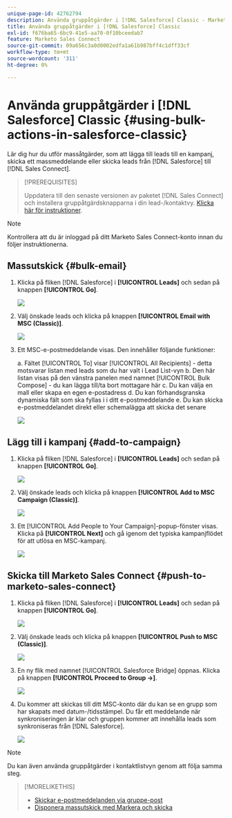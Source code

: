 ```yaml
---
unique-page-id: 42762794
description: Använda gruppåtgärder i [!DNL Salesforce] Classic - Marketo Docs - produktdokumentation
title: Använda gruppåtgärder i [!DNL Salesforce] Classic
exl-id: f676ba65-6bc9-41e5-aa70-0f10bceedab7
feature: Marketo Sales Connect
source-git-commit: 09a656c3a0d0002edfa1a61b987bff4c1dff33cf
workflow-type: tm+mt
source-wordcount: '311'
ht-degree: 0%

---
```


# Använda gruppåtgärder i [!DNL Salesforce] Classic {#using-bulk-actions-in-salesforce-classic}

Lär dig hur du utför massåtgärder, som att lägga till leads till en kampanj, skicka ett massmeddelande eller skicka leads från [!DNL Salesforce] till [!DNL Sales Connect].

>[!PREREQUISITES]
>
>Uppdatera till den senaste versionen av paketet [!DNL Sales Connect] och installera gruppåtgärdsknapparna i din lead-/kontaktvy. [Klicka här för instruktioner](https://s3.amazonaws.com/tout-user-store/salesforce/assets/Marketo+Sales+Engage+For+Salesforce_+Installation+and+Success+Guide.pdf).

>[!NOTE]
>
>Kontrollera att du är inloggad på ditt Marketo Sales Connect-konto innan du följer instruktionerna.

## Massutskick {#bulk-email}

1. Klicka på fliken [!DNL Salesforce] i **[!UICONTROL Leads]** och sedan på knappen **[!UICONTROL Go]**.

   ![](assets/one-5.png)

1. Välj önskade leads och klicka på knappen **[!UICONTROL Email with MSC (Classic)]**.

   ![](assets/two-5.png)

1. Ett MSC-e-postmeddelande visas. Den innehåller följande funktioner:

   a. Fältet [!UICONTROL To] visar [!UICONTROL All Recipients] - detta motsvarar listan med leads som du har valt i Lead List-vyn
b. Den här listan visas på den vänstra panelen med namnet [!UICONTROL Bulk Compose] - du kan lägga till/ta bort mottagare här
c. Du kan välja en mall eller skapa en egen e-postadress
d. Du kan förhandsgranska dynamiska fält som ska fyllas i i ditt e-postmeddelande
e. Du kan skicka e-postmeddelandet direkt eller schemalägga att skicka det senare

   ![](assets/three-4.png)

## Lägg till i kampanj {#add-to-campaign}

1. Klicka på fliken [!DNL Salesforce] i **[!UICONTROL Leads]** och sedan på knappen **[!UICONTROL Go]**.

   ![](assets/four-3.png)

1. Välj önskade leads och klicka på knappen **[!UICONTROL Add to MSC Campaign (Classic)]**.

   ![](assets/five-3.png)

1. Ett [!UICONTROL Add People to Your Campaign]-popup-fönster visas. Klicka på **[!UICONTROL Next]** och gå igenom det typiska kampanjflödet för att utlösa en MSC-kampanj.

   ![](assets/six.png)

## Skicka till Marketo Sales Connect {#push-to-marketo-sales-connect}

1. Klicka på fliken [!DNL Salesforce] i **[!UICONTROL Leads]** och sedan på knappen **[!UICONTROL Go]**.

   ![](assets/seven-1.png)

1. Välj önskade leads och klicka på knappen **[!UICONTROL Push to MSC (Classic)]**.

   ![](assets/eight-1.png)

1. En ny flik med namnet [!UICONTROL Salesforce Bridge] öppnas. Klicka på knappen **[!UICONTROL Proceed to Group →]**.

   ![](assets/nine-1.png)

1. Du kommer att skickas till ditt MSC-konto där du kan se en grupp som har skapats med datum-/tidsstämpel. Du får ett meddelande när synkroniseringen är klar och gruppen kommer att innehålla leads som synkroniseras från [!DNL Salesforce].

   ![](assets/ten.png)

>[!NOTE]
>
>Du kan även använda gruppåtgärder i kontaktlistvyn genom att följa samma steg.

>[!MORELIKETHIS]
>
>* [Skickar e-postmeddelanden via gruppe-post](/help/marketo/product-docs/marketo-sales-connect/email/using-the-compose-window/sending-emails-via-group-email.md)
>* [Disponera massutskick med Markera och skicka](/help/marketo/product-docs/marketo-sales-connect/email/using-the-compose-window/composing-bulk-emails-with-select-and-send.md#sending-emails)
